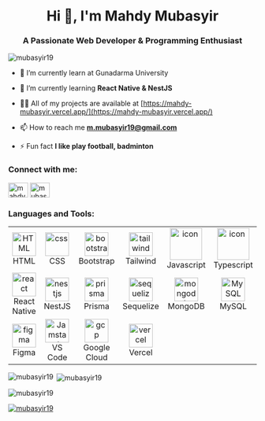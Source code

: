 <h1 align="center">Hi 👋, I'm Mahdy Mubasyir</h1>
<h3 align="center">A Passionate Web Developer & Programming Enthusiast</h3>

<p align="left"> <img src="https://komarev.com/ghpvc/?username=mubasyir19&label=Profile%20views&color=0e75b6&style=flat" alt="mubasyir19" /> </p>

- 🔭 I’m currently learn at Gunadarma University

- 🌱 I’m currently learning **React Native & NestJS**

- 👨‍💻 All of my projects are available at [https://mahdy-mubasyir.vercel.app/](https://mahdy-mubasyir.vercel.app/)

- 📫 How to reach me **m.mubasyir19@gmail.com**

- ⚡ Fun fact **I like play football, badminton**

<h3 align="left">Connect with me:</h3>
<p align="left">
<a href="https://linkedin.com/in/mahdy-mubasyir-699424210" target="blank"><img align="center" src="https://raw.githubusercontent.com/rahuldkjain/github-profile-readme-generator/master/src/images/icons/Social/linked-in-alt.svg" alt="mahdy-mubasyir-699424210" height="30" width="40" /></a>
<a href="https://instagram.com/mubasyirmahdy" target="blank"><img align="center" src="https://raw.githubusercontent.com/rahuldkjain/github-profile-readme-generator/master/src/images/icons/Social/instagram.svg" alt="mubasyirmahdy" height="30" width="40" /></a>
</p>

<h3 align="left">Languages and Tools:</h3>

<table align="center">

  <tr>
    <td align="center"  width="96">
        <img src="https://skillicons.dev/icons?i=html" width="48" height="48" alt="HTML" />
      <br>HTML
    </td>
    <td align="center" width="96">
        <img src="https://skillicons.dev/icons?i=css" width="48" height="48" alt="css" />
      <br>CSS
    </td>
    <td align="center"  width="96">
        <img src="https://skillicons.dev/icons?i=bootstrap" width="48" height="48" alt="bootstrap" />
      <br>Bootstrap
    </td>
    <td align="center" width="96">
        <img src="https://skillicons.dev/icons?i=tailwind" width="48" height="48" alt="tailwind" />
      <br>Tailwind
    </td>
    <td align="center" width="96">
        <img src="https://techstack-generator.vercel.app/js-icon.svg" alt="icon" width="65" height="65" />
      <br>Javascript
    </td>
    <td align="center" width="96">
        <img src="https://techstack-generator.vercel.app/ts-icon.svg" alt="icon" width="65" height="65" />
      <br>Typescript
    </td>
    <td align="center" width="96">
        <img src="https://skillicons.dev/icons?i=nodejs" width="48" height="48" alt="nodejs" />
      <br>NodeJS
    </td>
    <td align="center" width="96">
        <img src="https://skillicons.dev/icons?i=express" width="48" height="48" alt="express" />
      <br>Express
    </td>
    <td align="center" width="96">
        <img src="https://skillicons.dev/icons?i=nextjs" width="48" height="48" alt="nextjs" />
      <br>NextJS
    </td>
    <td align="center" width="96">
        <img src="https://skillicons.dev/icons?i=react" width="48" height="48" alt="react" />
      <br>ReactJS
    </td>
</tr>

<tr>
    <td align="center" width="96">
        <img src="https://skillicons.dev/icons?i=react" width="48" height="48" alt="react" />
      <br>React Native
    </td>
    <td align="center" width="96">
        <img src="https://skillicons.dev/icons?i=nestjs" width="48" height="48" alt="nestjs" />
      <br>NestJS
    </td>
    <td align="center" width="96">
        <img src="https://skillicons.dev/icons?i=prisma" width="48" height="48" alt="prisma" />
      <br>Prisma
    </td>
    <td align="center" width="96">
        <img src="https://skillicons.dev/icons?i=sequelize" width="48" height="48" alt="sequelize" />
      <br>Sequelize
    </td>
    <td align="center" width="96">
        <img src="https://skillicons.dev/icons?i=mongodb" width="48" height="48" alt="mongodb" />
      <br>MongoDB
    </td>
    <td align="center"  width="96">
        <img src="https://techstack-generator.vercel.app//mysql-icon.svg" width="48" height="48" alt="MySQL" />
      <br>MySQL
    </td>
    <td align="center" width="96">
      <a href="#git" >
        <img src="https://upload.wikimedia.org/wikipedia/commons/thumb/3/3f/Git_icon.svg/1200px-Git_icon.svg.png" width="48" height="48" alt="Git" />
      </a>
      <br>Git
    </td>
    <td align="center"  width="96">
        <img src="https://techstack-generator.vercel.app//github-icon.svg" width="48" height="48" alt="Github" />
      <br>Github
    </td>
    <td align="center" width="96">
        <img src="https://user-images.githubusercontent.com/25181517/192109061-e138ca71-337c-4019-8d42-4792fdaa7128.png" width="48" height="48" alt="Postman" />
      <br>Postman
    </td>
</tr>
<tr>
  <td align="center" width="96">
        <img src="https://skillicons.dev/icons?i=figma" width="48" height="48" alt="figma" />
      <br>Figma
    </td>
  <td align="center"  width="96">
      <a href="#vscode">
        <img src="https://upload.wikimedia.org/wikipedia/commons/9/9a/Visual_Studio_Code_1.35_icon.svg" width="48" height="48" alt="Jamstack" />
      </a>
      <br>VS Code
  </td>
  <td align="center" width="96">
        <img src="https://skillicons.dev/icons?i=gcp" width="48" height="48" alt="gcp" />
      <br>Google Cloud
  </td>
  <td align="center" width="96">
        <img src="https://skillicons.dev/icons?i=vercel" width="48" height="48" alt="vercel" />
      <br>Vercel
  </td>
</tr>
</table>

<p><img align="left" src="https://github-readme-stats.vercel.app/api/top-langs?username=mubasyir19&show_icons=true&locale=en&layout=compact&theme=gotham" alt="mubasyir19" /></p>

<p>&nbsp;<img align="center" src="https://github-readme-stats.vercel.app/api?username=mubasyir19&show_icons=true&locale=en&theme=gotham" alt="mubasyir19" /></p>

<p><img align="center" src="https://github-readme-streak-stats.herokuapp.com?user=mubasyir19&theme=gotham&hide_border=false" alt="mubasyir19" /></p>

<p align="left"> <a href="https://github.com/ryo-ma/github-profile-trophy"><img src="https://github-profile-trophy.vercel.app/?username=mubasyir19&theme=tokyonight" alt="mubasyir19" /></a> </p>
